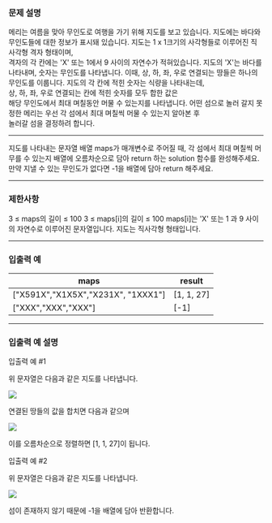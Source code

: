 ### 문제 설명
메리는 여름을 맞아 무인도로 여행을 가기 위해 지도를 보고 있습니다.
지도에는 바다와 무인도들에 대한 정보가 표시돼 있습니다.
지도는 1 x 1크기의 사각형들로 이루어진 직사각형 격자 형태이며,  
격자의 각 칸에는 \'X\' 또는 1에서 9 사이의 자연수가 적혀있습니다.
지도의 \'X\'는 바다를 나타내며, 숫자는 무인도를 나타냅니다.
이때, 상, 하, 좌, 우로 연결되는 땅들은 하나의 무인도를 이룹니다.
지도의 각 칸에 적힌 숫자는 식량을 나타내는데,  
상, 하, 좌, 우로 연결되는 칸에 적힌 숫자를 모두 합한 값은  
해당 무인도에서 최대 며칠동안 머물 수 있는지를 나타냅니다.
어떤 섬으로 놀러 갈지 못 정한 메리는 우선 각 섬에서 최대 며칠씩 머물 수 있는지 알아본 후  
놀러갈 섬을 결정하려 합니다.

---

지도를 나타내는 문자열 배열 maps가 매개변수로 주어질 때, 
각 섬에서 최대 며칠씩 머무를 수 있는지 배열에 오름차순으로 담아 
return 하는 solution 함수를 완성해주세요. 
만약 지낼 수 있는 무인도가 없다면 -1을 배열에 담아 return 해주세요.

---

### 제한사항
3 ≤ maps의 길이 ≤ 100
3 ≤ maps[i]의 길이 ≤ 100
maps[i]는 'X' 또는 1 과 9 사이의 자연수로 이루어진 문자열입니다.
지도는 직사각형 형태입니다.

---

### 입출력 예
|maps|result|
|---|---|
|[\"X591X\",\"X1X5X\",\"X231X\", \"1XXX1\"]|[1, 1, 27]|
|[\"XXX\",\"XXX\",\"XXX\"]|[-1]|

---

### 입출력 예 설명
입출력 예 #1

위 문자열은 다음과 같은 지도를 나타냅니다.

<img src="~@source/static/trip_to_desert_island_image01.png"/>

연결된 땅들의 값을 합치면 다음과 같으며

<img src="~@source/static/trip_to_desert_island_image02.png"/>

이를 오름차순으로 정렬하면 [1, 1, 27]이 됩니다.

입출력 예 #2

위 문자열은 다음과 같은 지도를 나타냅니다.

<img src="~@source/static/trip_to_desert_island_image03.png"/>

섬이 존재하지 않기 때문에 -1을 배열에 담아 반환합니다.